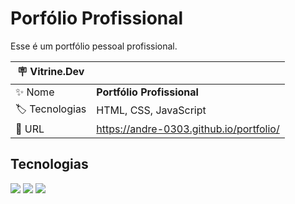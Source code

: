 <h1>Porfólio Profissional</h1>

Esse é um portfólio pessoal profissional.

| :placard: Vitrine.Dev |     |
| -------------  | --- |
| :sparkles: Nome        | **Portfólio Profissional**
| :label: Tecnologias | HTML, CSS, JavaScript
| :rocket: URL         | https://andre-0303.github.io/portfolio/

## Tecnologias

![](https://img.shields.io/badge/HTML-F7DF1E?style=for-the-badge&logo=html&logoColor=black)
![](https://img.shields.io/badge/CSS-43853D?style=for-the-badge&logo=css&logoColor=white)
![](https://img.shields.io/badge/JavaScript-1C5D99?style=for-the-badge&logo=javascript&logoColor=white)

